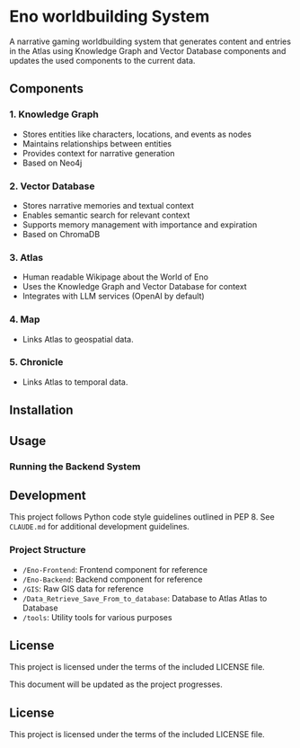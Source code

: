 # Eno worldbuilding System

A narrative gaming worldbuilding system that generates content and entries in the Atlas using Knowledge Graph and Vector Database components and updates the used components to the current data.

## Components

### 1. Knowledge Graph

- Stores entities like characters, locations, and events as nodes
- Maintains relationships between entities
- Provides context for narrative generation
- Based on Neo4j

### 2. Vector Database

- Stores narrative memories and textual context
- Enables semantic search for relevant context
- Supports memory management with importance and expiration
- Based on ChromaDB

### 3. Atlas

- Human readable Wikipage about the World of Eno
- Uses the Knowledge Graph and Vector Database for context
- Integrates with LLM services (OpenAI by default)

### 4. Map

- Links Atlas to geospatial data.

### 5. Chronicle

- Links Atlas to temporal data.


## Installation


## Usage

### Running the Backend System

## Development

This project follows Python code style guidelines outlined in PEP 8. See `CLAUDE.md` for additional development guidelines.

### Project Structure

- `/Eno-Frontend`: Frontend component for reference
- `/Eno-Backend`: Backend component for reference
- `/GIS`: Raw GIS data for reference
- `/Data_Retrieve_Save_From_to_database`: Database to Atlas Atlas to Database
- `/tools`: Utility tools for various purposes

## License

This project is licensed under the terms of the included LICENSE file.

This document will be updated as the project progresses.

## License

This project is licensed under the terms of the included LICENSE file.
